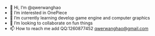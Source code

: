 - 👋 Hi, I’m @qwerwanghao
- 👀 I’m interested in OnePiece
- 🌱 I’m currently learning develop game engine and computer graphics
- 💞️ I’m looking to collaborate on fun things
- 📫 How to reach me add QQ:1260877452 qwerwanghao@gmail.com

<!---
qwerwanghao/qwerwanghao is a ✨ special ✨ repository because its `README.md` (this file) appears on your GitHub profile.
You can click the Preview link to take a look at your changes.
--->
